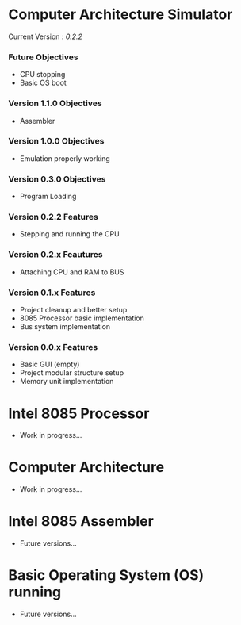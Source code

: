 # Computer Architecture Simulator

Current Version : *0.2.2*

### Future Objectives
- CPU stopping
- Basic OS boot

### Version 1.1.0 Objectives
- Assembler

### Version 1.0.0 Objectives
- Emulation properly working

### Version 0.3.0 Objectives
- Program Loading

### Version 0.2.2 Features
- Stepping and running the CPU

### Version 0.2.x Feautures
- Attaching CPU and RAM to BUS

### Version 0.1.x Features
- Project cleanup and better setup
- 8085 Processor basic implementation
- Bus system implementation

### Version 0.0.x Features
- Basic GUI (empty)
- Project modular structure setup
- Memory unit implementation

# Intel 8085 Processor
- Work in progress...

# Computer Architecture
- Work in progress...

# Intel 8085 Assembler
- Future versions...

# Basic Operating System (OS) running
- Future versions...
